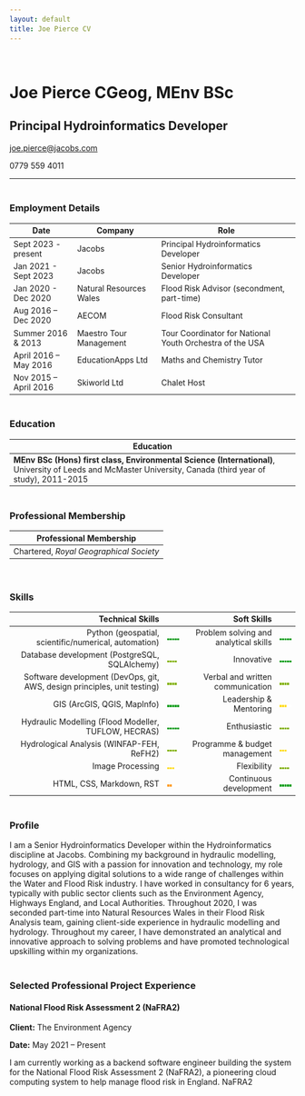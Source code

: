 ```yaml
---
layout: default
title: Joe Pierce CV
---
```


<div class="side-column">&nbsp;</div>
<div class="main-column">

# **Joe Pierce** CGeog, MEnv BSc
## Principal Hydroinformatics Developer
joe.pierce@jacobs.com

0779 559 4011

---

<div style="height:5px"></div>

### Employment Details
| Date | Company | Role |
| --- | --- | --- |
| Sept 2023 - present | Jacobs | Principal Hydroinformatics Developer |
| Jan 2021 - Sept 2023 | Jacobs | Senior Hydroinformatics Developer |
| Jan 2020 - Dec 2020 | Natural Resources Wales | Flood Risk Advisor (secondment, part-time)  |
| Aug 2016 – Dec 2020 | AECOM | Flood Risk Consultant |
| Summer 2016 & 2013 | Maestro Tour Management | Tour Coordinator for National Youth Orchestra of the USA |
| April 2016 – May 2016 | EducationApps Ltd | Maths and Chemistry Tutor |
| Nov 2015 – April 2016 | Skiworld Ltd | Chalet Host |

<div style="height:5px"></div>

### Education
| Education |
|---|
| **MEnv BSc (Hons) first class, Environmental Science (International)**, University of Leeds and McMaster University, Canada (third year of study), 2011-2015 |

<div style="height:5px"></div>

### Professional Membership
| Professional Membership |
|---|
| Chartered, *Royal Geographical Society* |

<div style="height:20px"></div>

### Skills

| **Technical Skills** | | **Soft Skills** | |
| ---: | :--- | ---: | :--- |
| Python (geospatial, scientific/numerical, automation) | ![5](5.png) | Problem solving and analytical skills | ![5](5.png) |
| Database development (PostgreSQL, SQLAlchemy) | ![4](4.png) | Innovative | ![5](5.png) |
| Software development (DevOps, git, AWS, design principles, unit testing) | ![4](4.png) | Verbal and written communication | ![4](4.png) |
| GIS (ArcGIS, QGIS, MapInfo) | ![5](5.png) | Leadership & Mentoring | ![3](3.png) |
| Hydraulic Modelling (Flood Modeller, TUFLOW, HECRAS) | ![5](5.png) | Enthusiastic | ![4](4.png) |
| Hydrological Analysis (WINFAP-FEH, ReFH2) | ![4](4.png) | Programme & budget management | ![3](3.png) |
| Image Processing | ![3](3.png) | Flexibility | ![4](4.png) |
| HTML, CSS, Markdown, RST | ![2](2.png) | Continuous development | ![5](5.png) |

<div style="height:5px"></div>

### Profile

I am a Senior Hydroinformatics Developer within the Hydroinformatics discipline at Jacobs. Combining my background in hydraulic modelling, hydrology, and GIS with a passion for innovation and technology, my role focuses on applying digital solutions to a wide range of challenges within the Water and Flood Risk industry. I have worked in consultancy for 6 years, typically with public sector clients such as the Environment Agency, Highways England, and Local Authorities. Throughout 2020, I was seconded part-time into Natural Resources Wales in their Flood Risk Analysis team, gaining client-side experience in hydraulic modelling and hydrology. Throughout my career, I have demonstrated an analytical and innovative approach to solving problems and have promoted technological upskilling within my organizations.

<div style="height:5px"></div>

### Selected Professional Project Experience

#### National Flood Risk Assessment 2 (NaFRA2)

**Client:** The Environment Agency

**Date:** May 2021 – Present

I am currently working as a backend software engineer building the system for the National Flood Risk Assessment 2 (NaFRA2), a pioneering cloud computing system to help manage flood risk in England. NaFRA2

